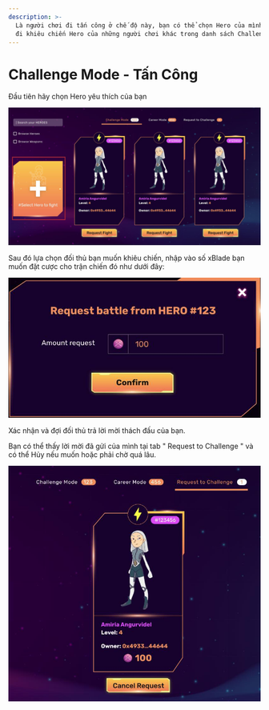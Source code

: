 ```yaml
---
description: >-
  Là người chơi đi tấn công ở chế độ này, bạn có thể chọn Hero của mình sau đó
  đi khiêu chiến Hero của những người chơi khác trong danh sách Challenge Mode.
---
```


# Challenge Mode - Tấn Công

Đầu tiên hãy chọn Hero yêu thích của bạn

![](<../../.gitbook/assets/13 (1).jpg>)

Sau đó lựa chọn đối thủ bạn muốn khiêu chiến, nhập vào số xBlade bạn muốn đặt cược cho trận chiến đó như dưới đây:&#x20;

![](../../.gitbook/assets/14.jpg)

Xác nhận và đợi đối thủ trả lời mời thách đấu của bạn.

Bạn có thể thấy lời mời đã gửi của mình tại tab " Request to Challenge " và có thể Hủy nếu muốn hoặc phải chờ quá lâu.

![](../../.gitbook/assets/20.jpg)

